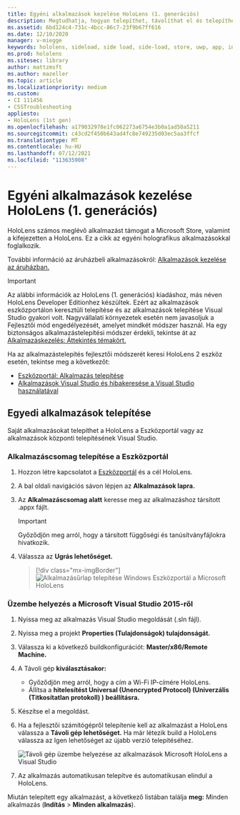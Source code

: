 ```yaml
---
title: Egyéni alkalmazások kezelése HoloLens (1. generációs)
description: Megtudhatja, hogyan telepíthet, távolíthat el és telepíthet egyéni holografikus alkalmazásokat HoloLens eszközökön a Eszközportál és Visual Studio.
ms.assetid: 6bd124c4-731c-4bcc-86c7-23f9b67ff616
ms.date: 12/10/2020
manager: v-miegge
keywords: hololens, sideload, side load, side-load, store, uwp, app, install
ms.prod: hololens
ms.sitesec: library
author: mattzmsft
ms.author: mazeller
ms.topic: article
ms.localizationpriority: medium
ms.custom:
- CI 111456
- CSSTroubleshooting
appliesto:
- HoloLens (1st gen)
ms.openlocfilehash: a179032978e1fc062273a6754e3b0a1ad50a5211
ms.sourcegitcommit: c43cd2f450b643ad4fc8e749235d03ec5aa3ffcf
ms.translationtype: MT
ms.contentlocale: hu-HU
ms.lasthandoff: 07/12/2021
ms.locfileid: "113635908"
---
```

# <a name="manage-custom-apps-for-hololens-1st-gen"></a>Egyéni alkalmazások kezelése HoloLens (1. generációs)

HoloLens számos meglévő alkalmazást támogat a Microsoft Store, valamint a kifejezetten a HoloLens. Ez a cikk az egyéni holografikus alkalmazásokkal foglalkozik.  

További információ az áruházbeli alkalmazásokról: [Alkalmazások kezelése az áruházban.](holographic-store-apps.md)

> [!IMPORTANT]
> Az alábbi információk az HoloLens (1. generációs) kiadáshoz, más néven HoloLens Developer Editionhez készültek. Ezért az alkalmazások eszközportálon keresztüli telepítése és az alkalmazások telepítése Visual Studio gyakori volt. Nagyvállalati környezetek esetén nem javasoljuk a Fejlesztői mód engedélyezését, amelyet mindkét módszer használ. Ha egy biztonságos alkalmazástelepítési módszer érdekli, tekintse át az [Alkalmazáskezelés: Áttekintés témakört.](app-deploy-overview.md)
>
> Ha az alkalmazástelepítés fejlesztői módszerét keresi HoloLens 2 eszköz esetén, tekintse meg a következőt:
>
> - [Eszközportál: Alkalmazás telepítése](/windows/mixed-reality/develop/platform-capabilities-and-apis/using-the-windows-device-portal#installing-an-app)
> - [Alkalmazások Visual Studio és hibakeresése a Visual Studio használatával](/windows/mixed-reality/develop/platform-capabilities-and-apis/using-visual-studio)

## <a name="install-custom-apps"></a>Egyedi alkalmazások telepítése

Saját alkalmazásokat telepíthet a HoloLens a Eszközportál vagy az alkalmazások központi telepítésének Visual Studio.

### <a name="installing-an-application-package-with-the-device-portal"></a>Alkalmazáscsomag telepítése a Eszközportál

1. Hozzon létre kapcsolatot a [Eszközportál](/windows/mixed-reality/using-the-windows-device-portal) és a cél HoloLens.

1. A bal oldali navigációs sávon lépjen az **Alkalmazások lapra.**

1. Az **Alkalmazáscsomag alatt** keresse meg az alkalmazáshoz társított .appx fájlt.

   > [!IMPORTANT]
   > Győződjön meg arról, hogy a társított függőségi és tanúsítványfájlokra hivatkozik.

1. Válassza az **Ugrás lehetőséget.**

   > [!div class="mx-imgBorder"]
   > ![Alkalmazásűrlap telepítése Windows Eszközportál a Microsoft HoloLens](images/deviceportal-appmanager.jpg)

### <a name="deploying-from-microsoft-visual-studio-2015"></a>Üzembe helyezés a Microsoft Visual Studio 2015-ről

1. Nyissa meg az alkalmazás Visual Studio megoldását (.sln fájl).

1. Nyissa meg a projekt **Properties (Tulajdonságok) tulajdonságát.**

1. Válassza ki a következő buildkonfigurációt: **Master/x86/Remote Machine.**

1. A Távoli gép **kiválasztásakor:**
   - Győződjön meg arról, hogy a cím a Wi-Fi IP-címére HoloLens.
   - Állítsa a **hitelesítést Universal (Unencrypted Protocol) (Univerzális (Titkosítatlan protokoll) ) beállításra.**
   
1. Készítse el a megoldást.

1. Ha a fejlesztői számítógépről telepítenie kell az alkalmazást a HoloLens válassza a **Távoli gép lehetőséget.** Ha már létezik build a HoloLens válassza  az Igen lehetőséget az újabb verzió telepítéséhez.  

   ![Távoli gép üzembe helyezése az alkalmazások Microsoft HoloLens a Visual Studio](images/vs2015-remotedeployment.jpg)  
   
1. Az alkalmazás automatikusan telepítve és automatikusan elindul a HoloLens.

Miután telepített egy alkalmazást, a következő listában találja **meg:** Minden alkalmazás (**Indítás**  >  **Minden alkalmazás**).
